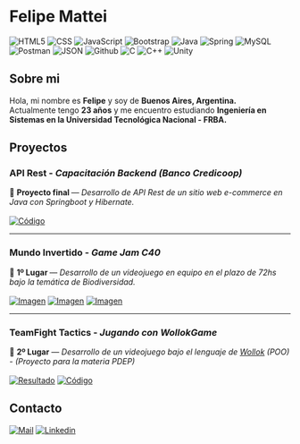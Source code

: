<h1>Felipe Mattei</h1>

<img src="https://img.shields.io/badge/HTML5-E34F26?style=for-the-badge&logo=html5&logoColor=white" alt="HTML5"> <img src="https://img.shields.io/badge/CSS3-1572B6?style=for-the-badge&logo=css3&logoColor=white" alt="CSS"> <img src="https://img.shields.io/badge/JavaScript-F7DF1E?style=for-the-badge&logo=javascript&logoColor=black" alt="JavaScript"> <img src="https://img.shields.io/badge/Bootstrap-563D7C?style=for-the-badge&logo=bootstrap&logoColor=white5" alt="Bootstrap"> <img src="https://img.shields.io/badge/Java-ED8B00?style=for-the-badge&logo=openjdk&logoColor=white" alt="Java"> <img src="https://img.shields.io/badge/Spring-6DB33F?style=for-the-badge&logo=spring&logoColor=white" alt="Spring"> <img src="https://img.shields.io/badge/MySQL-005C84?style=for-the-badge&logo=mysql&logoColor=white" alt="MySQL"> <img src="https://img.shields.io/badge/Postman-FF6C37?style=for-the-badge&logo=Postman&logoColor=white" alt="Postman"> <img src="https://img.shields.io/badge/json-5E5C5C?style=for-the-badge&logo=json&logoColor=white5" alt="JSON"> <img src="https://img.shields.io/badge/GIT-E44C30?style=for-the-badge&logo=git&logoColor=white5" alt="Github"> <img src="https://img.shields.io/badge/C-00599C?style=for-the-badge&logo=c&logoColor=white" alt="C"> <img src="https://img.shields.io/badge/C%2B%2B-00599C?style=for-the-badge&logo=c%2B%2B&logoColor=white" alt="C++"> <img src="https://img.shields.io/badge/Unity-100000?style=for-the-badge&logo=unity&logoColor=white" alt="Unity">

<h2>Sobre mi</h2>
Hola, mi nombre es <strong>Felipe</strong> y soy de <strong>Buenos Aires, Argentina.</strong> <br>
Actualmente tengo <strong>23 años</strong> y me encuentro estudiando <strong>Ingeniería en Sistemas en la Universidad Tecnológica Nacional - FRBA.</strong> <br>

<h2>Proyectos</h2>

<h3>API Rest - <i>Capacitación Backend (Banco Credicoop)</i></h3>
📕 <strong> Proyecto final </strong> — <i>Desarrollo de API Rest de un sitio web e-commerce en Java con Springboot y Hibernate.</i> <br>
<br>
<a href="https://github.com/FeliMattei/tp_la_licuadora_2022"><img src="https://img.shields.io/badge/GITHUB-Código-darkgray" alt="Código"></a>
<hr>

<h3> Mundo Invertido - <i>Game Jam C40</i> </h3>
🥇 <strong> 1º Lugar </strong> — <i>Desarrollo de un videojuego en equipo en el plazo de 72hs bajo la temática de Biodiversidad.</i> <br>
<br>
<a href="https://www.buenosaires.gob.ar/noticias/sumate-la-game-jam-del-c40-y-crea-un-videojuego-en-tres-dias"><img src="https://img.shields.io/badge/GAMEJAM-Inscripción-green" alt="Imagen"></a>
<a href="https://encriptados.itch.io/mundo-invertido"><img src="https://img.shields.io/badge/VIDEOJUEGO-Mundo%20Invertido-yellow" alt="Imagen"></a>
<a href="https://youtu.be/TP0yH4YPkCA?t=962"><img src="https://img.shields.io/badge/PITCH-Youtube-red" alt="Imagen"></a>

<hr>

<h3> TeamFight Tactics - <i>Jugando con WollokGame</i></h3>
🥈 <strong>2º Lugar</strong> — <i>Desarrollo de un videojuego bajo el lenguaje de <a href="https://www.wollok.org/">Wollok</a> (POO) - (Proyecto para la materia PDEP)</i>
<br>
<br>
<a href="https://docs.google.com/document/d/e/2PACX-1vRovuWOwqDfeF0CddazQwDGWlIAhVrvJJUYF45Jxnh5g5sL_lHIjy9xyv7kw8wCYaJmzM9x0kmVJCBd/pub"><img src="https://img.shields.io/badge/ENLACE-Resultado-yellow" alt="Resultado"></a>
<a href="https://github.com/FeliMattei/TeamFight-Tactics"><img src="https://img.shields.io/badge/GITHUB-Código-darkgray" alt="Código"></a>

<h2>Contacto</h2>
<a href="mailto:felipemattei07@gmail.com"><img src="https://img.shields.io/badge/Gmail-D14836?style=for-the-badge&logo=gmail&logoColor=white" alt="Mail"></a> <a href="https://www.linkedin.com/in/felipemattei/"><img src="https://img.shields.io/badge/LinkedIn-0077B5?style=for-the-badge&logo=linkedin&logoColor=white" alt="Linkedin"></a>

